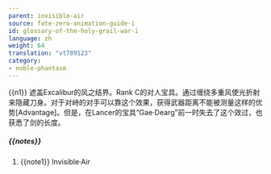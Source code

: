 ```yaml
---
parent: invisible-air
source: fate-zero-animation-guide-i
id: glossary-of-the-holy-grail-war-i
language: zh
weight: 64
translation: "vt789123"
category:
- noble-phantasm
---
```


{{n1}}
遮盖Excalibur的风之结界。Rank C的对人宝具。通过缠绕多重风使光折射来隐藏刀身。对于对峙的对手可以靠这个效果，获得武器距离不能被测量这样的优势[Advantage]。但是，在Lancer的宝具“Gae·Dearg”前一时失去了这个效过，也获悉了剑的长度。

##### {{notes}}

1. {{note1}} Invisible·Air
